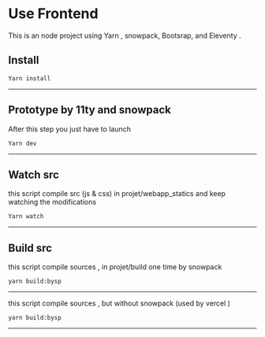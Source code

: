Use Frontend
========

This is an node project using Yarn , snowpack, Bootsrap, and Eleventy  .


Install
-------

    Yarn install 

------------------



Prototype by 11ty and snowpack
-------------


After this step you just have to launch


    Yarn dev

------------------

Watch src 
-------------
this script compile src (js & css) in projet/webapp_statics and keep watching the modifications

    Yarn watch 

------------------

Build src
-------------
this script compile sources , in projet/build one time by snowpack

    yarn build:bysp

------------------
this script compile sources , but without snowpack (used by vercel )

    yarn build:bysp

------------------


